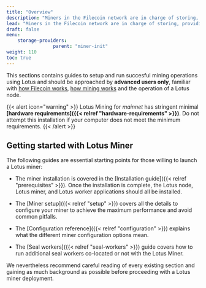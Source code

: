 ```yaml
---
title: "Overview"
description: "Miners in the Filecoin network are in charge of storing, providing content and issuing new blocks."
lead: "Miners in the Filecoin network are in charge of storing, providing content and issuing new blocks."
draft: false
menu:
    storage-providers:
                 parent: "miner-init"
weight: 110
toc: true
---
```


This sections contains guides to setup and run succesful mining operations using Lotus and should be approached by **advanced users only**, familiar with [how Filecoin works](https://docs.filecoin.io/about-filecoin/how-filecoin-works/), [how mining works](https://docs.filecoin.io/mine/how-mining-works/) and the operation of a Lotus node.

{{< alert icon="warning" >}}
Lotus Mining for _mainnet_ has stringent minimal **[hardware requirements]({{< relref "hardware-requirements" >}})**. Do not attempt this installation if your computer does not meet the minimum requirements.
{{< /alert >}}

## Getting started with Lotus Miner

The following guides are essential starting points for those willing to launch a Lotus miner:

- The miner installation is covered in the [Installation guide]({{< relref "prerequisites" >}}). Once the installation is complete, the Lotus node, Lotus miner, and Lotus worker applications should all be installed.

- The [Miner setup]({{< relref "setup" >}}) covers all the details to configure your miner to achieve the maximum performance and avoid common pitfalls.
- The [Configuration reference]({{< relref "configuration" >}}) explains what the different miner configuration options mean.
- The [Seal workers]({{< relref "seal-workers" >}}) guide covers how to run additional seal workers co-located or not with the Lotus Miner.

We nevertheless recommend careful reading of every existing section and gaining as much background as possible before proceeding with a Lotus miner deployment.
